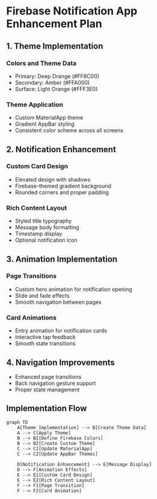 # Firebase Notification App Enhancement Plan

## 1. Theme Implementation

### Colors and Theme Data
- Primary: Deep Orange (#FF8C00)
- Secondary: Amber (#FFA000)
- Surface: Light Orange (#FFF3E0)

### Theme Application
- Custom MaterialApp theme
- Gradient AppBar styling
- Consistent color scheme across all screens

## 2. Notification Enhancement

### Custom Card Design
- Elevated design with shadows
- Firebase-themed gradient background
- Rounded corners and proper padding

### Rich Content Layout
- Styled title typography
- Message body formatting
- Timestamp display
- Optional notification icon

## 3. Animation Implementation

### Page Transitions
- Custom hero animation for notification opening
- Slide and fade effects
- Smooth navigation between pages

### Card Animations
- Entry animation for notification cards
- Interactive tap feedback
- Smooth state transitions

## 4. Navigation Improvements
- Enhanced page transitions
- Back navigation gesture support
- Proper state management

## Implementation Flow

```mermaid
graph TD
    A[Theme Implementation] --> B[Create Theme Data]
    A --> C[Apply Theme]
    B --> B1[Define Firebase Colors]
    B --> B2[Create Custom Theme]
    C --> C1[Update MaterialApp]
    C --> C2[Update AppBar Themes]

    D[Notification Enhancement] --> E[Message Display]
    D --> F[Animation Effects]
    E --> E1[Custom Card Design]
    E --> E2[Rich Content Layout]
    F --> F1[Page Transition]
    F --> F2[Card Animation]